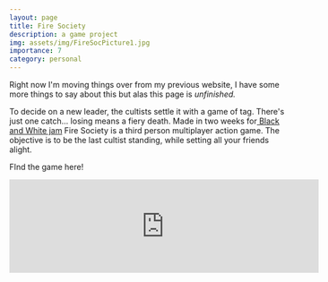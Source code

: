 ```yaml
---
layout: page
title: Fire Society
description: a game project
img: assets/img/FireSocPicture1.jpg
importance: 7
category: personal
---
```

Right now I'm moving things over from my previous website, I have some more things to say about this but alas this page is *unfinished.*

To decide on a new leader, the cultists settle it with a game of tag.
There's just one catch... losing means a fiery death. Made in two weeks
for[ Black and White jam](https://itch.io/jam/bw-jam "Link to black and white gamejam Itch.io page")
Fire Society is a third person multiplayer action game. The objective
is to be the last cultist standing, while setting all your friends
alight.

FInd the game here!

<iframe src="https://itch.io/embed/1008555?linkback=true&bg_color=1e1e1e&fg_color=ffffff&link_color=ffffff&border_color=4b4b4b" width="552" height="167" frameborder="0"><a href="https://haid.itch.io/fire-society">Fire Society by HAID, EPICGameGuy</a></iframe>
